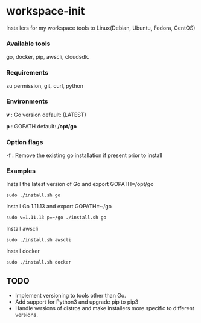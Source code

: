 # workspace-init
Installers for my workspace tools to Linux(Debian, Ubuntu, Fedora, CentOS)

### Available tools 
go, docker, pip, awscli, cloudsdk.

### Requirements
su permission, git, curl, python

### Environments
  **v** : Go version  default: (LATEST)
  
  **p** : GOPATH      default: **/opt/go**

### Option flags
  -f : Remove the existing go installation if present prior to install

### Examples
Install the latest version of Go and export GOPATH=/opt/go
```
sudo ./install.sh go
```

Install Go 1.11.13 and export GOPATH=~/go 
```
sudo v=1.11.13 p=~/go ./install.sh go
```

Install awscli
```
sudo ./install.sh awscli
```

Install docker
```
sudo ./install.sh docker
```

## TODO
- Implement versioning to tools other than Go.
- Add support for Python3 and upgrade pip to pip3
- Handle versions of distros and make installers more specific to different versions.
